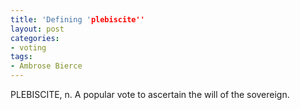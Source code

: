 ```yaml
---
title: 'Defining 'plebiscite''
layout: post
categories:
- voting
tags:
- Ambrose Bierce
---
```


PLEBISCITE, n. A popular vote to ascertain the will of the sovereign.
